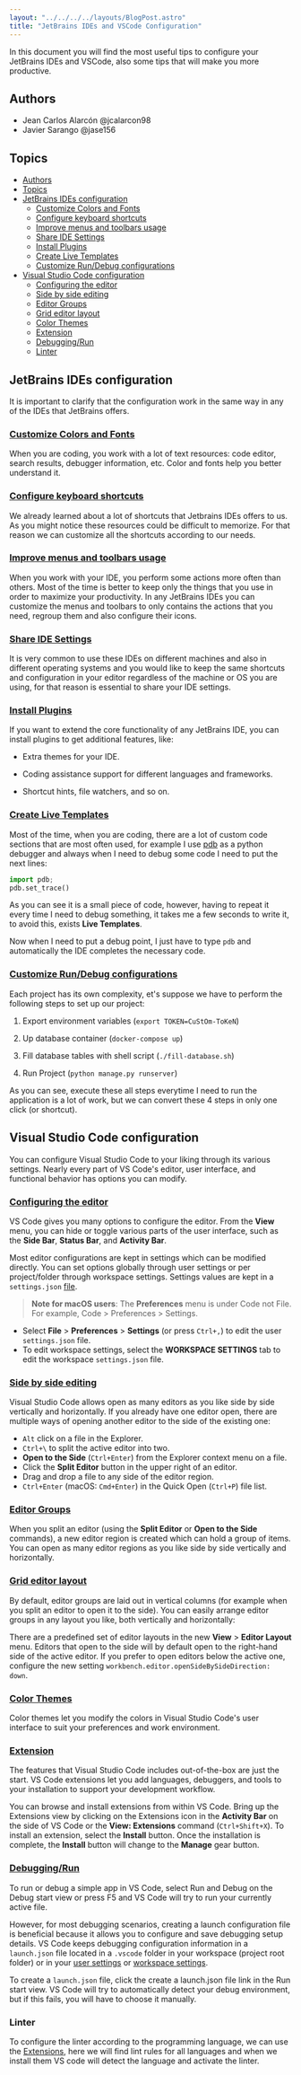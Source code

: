 ```yaml
---
layout: "../../../../layouts/BlogPost.astro"
title: "JetBrains IDEs and VSCode Configuration"
---
```


In this document you will find the most useful tips to configure your JetBrains IDEs and VSCode, also some tips that will make you more productive.

## Authors

- Jean Carlos Alarcón @jcalarcon98
- Javier Sarango @jase156

## Topics

- [Authors](#authors)
- [Topics](#topics)
- [JetBrains IDEs configuration](#jetbrains-ides-configuration)
  - [Customize Colors and Fonts](#customize-colors-and-fonts)
  - [Configure keyboard shortcuts](#configure-keyboard-shortcuts)
  - [Improve menus and toolbars usage](#improve-menus-and-toolbars-usage)
  - [Share IDE Settings](#share-ide-settings)
  - [Install Plugins](#install-plugins)
  - [Create Live Templates](#create-live-templates)
  - [Customize Run/Debug configurations](#customize-rundebug-configurations)
- [Visual Studio Code configuration](#visual-studio-code-configuration)
  - [Configuring the editor](#configuring-the-editor)
  - [Side by side editing](#side-by-side-editing)
  - [Editor Groups](#editor-groups)
  - [Grid editor layout](#grid-editor-layout)
  - [Color Themes](#color-themes)
  - [Extension](#extension)
  - [Debugging/Run](#debuggingrun)
  - [Linter](#linter)

## JetBrains IDEs configuration

It is important to clarify that the configuration work in the same way in any of the IDEs that JetBrains offers.

### [Customize Colors and Fonts](https://www.jetbrains.com/help/pycharm/configuring-colors-and-fonts.html)

When you are coding, you work with a lot of text resources: code editor, search results, debugger information, etc. Color and fonts help you better understand it.

### [Configure keyboard shortcuts](https://www.jetbrains.com/help/pycharm/configuring-keyboard-and-mouse-shortcuts.html)

We already learned about a lot of shortcuts that Jetbrains IDEs offers to us. As you might notice these resources could be difficult to memorize. For that reason we can customize all the shortcuts according to our needs.

### [Improve menus and toolbars usage](https://www.jetbrains.com/help/pycharm/customize-actions-menus-and-toolbars.html)

When you work with your IDE, you perform some actions more often than others. Most of the time is better to keep only the things that you use in order to maximize your productivity. In any JetBrains IDEs you can customize the menus and toolbars to only contains the actions that you need, regroup them and also configure their icons.

### [Share IDE Settings](https://www.jetbrains.com/help/idea/sharing-your-ide-settings.html)

It is very common to use these IDEs on different machines and also in different operating systems and you would like to keep the same shortcuts and configuration in your editor regardless of the machine or OS you are using, for that reason is essential to share your IDE settings.

### [Install Plugins](https://www.jetbrains.com/help/pycharm/managing-plugins.html)

If you want to extend the core functionality of any JetBrains IDE, you can install plugins to get additional features, like:

- Extra themes for your IDE.

- Coding assistance support for different languages and frameworks.

- Shortcut hints, file watchers, and so on.

### [Create Live Templates](https://www.jetbrains.com/help/pycharm/creating-and-editing-live-templates.html)

Most of the time, when you are coding, there are a lot of custom code sections that are most often used, for example I use [pdb](https://docs.python.org/3/library/pdb.html) as a python debugger and always when I need to debug some code I need to put the next lines:

``` python
import pdb;
pdb.set_trace()
```

As you can see it is a small piece of code, however, having to repeat it every time I need to debug something, it takes me a few seconds to write it, to avoid this, exists **Live Templates**.

Now when I need to put a debug point, I just have to type `pdb` and automatically the IDE completes the necessary code.

### [Customize Run/Debug configurations](https://www.jetbrains.com/help/pycharm/run-debug-configuration.html)

Each project has its own complexity, et's suppose we have to perform the following steps to set up our project:

1. Export environment variables (`export TOKEN=CuStOm-ToKeN`)

2. Up database container (`docker-compose up`)

3. Fill database tables with shell script (`./fill-database.sh`)

4. Run Project (`python manage.py runserver`)

As you can see, execute these all steps everytime I need to run the application is a lot of work, but we can convert these 4 steps in only one click (or shortcut).

## Visual Studio Code configuration

You can configure Visual Studio Code to your liking through its various settings. Nearly every part of VS Code's editor, user interface, and functional behavior has options you can modify.

### [Configuring the editor](#https://code.visualstudio.com/docs/getstarted/userinterface#_configuring-the-editor)

VS Code gives you many options to configure the editor. From the **View** menu, you can hide or toggle various parts of the user interface, such as the **Side Bar**, **Status Bar**, and **Activity Bar**.

Most editor configurations are kept in settings which can be modified directly. You can set options globally through user settings or per project/folder through workspace settings. Settings values are kept in a `settings.json` [file](#https://code.visualstudio.com/docs/getstarted/settings#_settingsjson).

> **Note for macOS users**: The **Preferences** menu is under Code not File. For example, Code > Preferences > Settings.

- Select **File** > **Preferences** > **Settings** (or press `Ctrl+,`) to edit the user `settings.json` file.
- To edit workspace settings, select the **WORKSPACE SETTINGS** tab to edit the workspace `settings.json` file.

### [Side by side editing](#https://code.visualstudio.com/docs/getstarted/userinterface#_side-by-side-editing)

Visual Studio Code allows open as many editors as you like side by side vertically and horizontally. If you already have one editor open, there are multiple ways of opening another editor to the side of the existing one:

- `Alt` click on a file in the Explorer.
- `Ctrl+\` to split the active editor into two.
- **Open to the Side** (`Ctrl+Enter`) from the Explorer context menu on a file.
- Click the **Split Editor** button in the upper right of an editor.
- Drag and drop a file to any side of the editor region.
- `Ctrl+Enter` (macOS: `Cmd+Enter`) in the Quick Open (`Ctrl+P`) file list.

### [Editor Groups](#https://code.visualstudio.com/docs/getstarted/userinterface#_editor-groups)

When you split an editor (using the **Split Editor** or **Open to the Side** commands), a new editor region is created which can hold a group of items. You can open as many editor regions as you like side by side vertically and horizontally.

### [Grid editor layout](https://code.visualstudio.com/docs/getstarted/userinterface#_grid-editor-layout)

By default, editor groups are laid out in vertical columns (for example when you split an editor to open it to the side). You can easily arrange editor groups in any layout you like, both vertically and horizontally:

There are a predefined set of editor layouts in the new **View** > **Editor Layout** menu. Editors that open to the side will by default open to the right-hand side of the active editor. If you prefer to open editors below the active one, configure the new setting `workbench.editor.openSideBySideDirection: down`.

### [Color Themes](#https://code.visualstudio.com/docs/getstarted/themes)

Color themes let you modify the colors in Visual Studio Code's user interface to suit your preferences and work environment.

### [Extension](#https://code.visualstudio.com/docs/editor/extension-marketplace)

The features that Visual Studio Code includes out-of-the-box are just the start. VS Code extensions let you add languages, debuggers, and tools to your installation to support your development workflow.

You can browse and install extensions from within VS Code. Bring up the Extensions view by clicking on the Extensions icon in the **Activity Bar** on the side of VS Code or the **View: Extensions** command (`Ctrl+Shift+X`). To install an extension, select the **Install** button. Once the installation is complete, the **Install** button will change to the **Manage** gear button.

### [Debugging/Run](#https://code.visualstudio.com/docs/editor/debugging)

To run or debug a simple app in VS Code, select Run and Debug on the Debug start view or press F5 and VS Code will try to run your currently active file.

However, for most debugging scenarios, creating a launch configuration file is beneficial because it allows you to configure and save debugging setup details. VS Code keeps debugging configuration information in a `launch.json` file located in a `.vscode` folder in your workspace (project root folder) or in your [user settings](#https://code.visualstudio.com/docs/editor/debugging#_global-launch-configuration) or [workspace settings](#https://code.visualstudio.com/docs/editor/multi-root-workspaces#_workspace-launch-configurations).

To create a `launch.json` file, click the create a launch.json file link in the Run start view. VS Code will try to automatically detect your debug environment, but if this fails, you will have to choose it manually.

### Linter

To configure the linter according to the programming language, we can use the [Extensions](#https://marketplace.visualstudio.com/VSCode), here we will find lint rules for all languages and when we install them VS code will detect the language and activate the linter.
